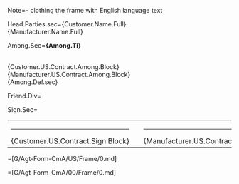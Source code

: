 Note=- clothing the frame with English language text

Head.Parties.sec={Customer.Name.Full}<br>{Manufacturer.Name.Full}

Among.Sec=<b>{Among.Ti}</b><br><br><ul type="none" style="padding-left: 0"><li>{Customer.US.Contract.Among.Block}<br></li><li>{Manufacturer.US.Contract.Among.Block}<br></li><li>{Among.Def.sec}</li></ul>

Friend.Div=</i>

Sign.Sec=<table><tr><td valign="top" width="300px"><hr>{Customer.US.Contract.Sign.Block}</td><td width="100px"></td><td valign="top" width="300px"><hr>{Manufacturer.US.Contract.Sign.Block}</td></tr></table>

=[G/Agt-Form-CmA/US/Frame/0.md] 

=[G/Agt-Form-CmA/00/Frame/0.md]
